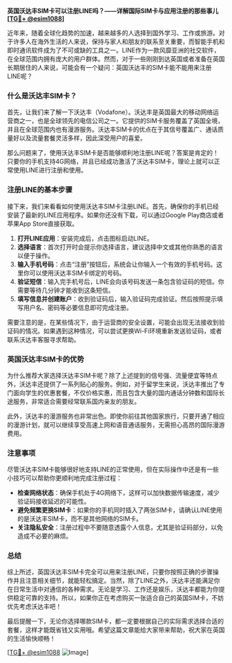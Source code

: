 **英国沃达丰SIM卡可以注册LINE吗？——详解国际SIM卡与应用注册的那些事儿[[TG💪+ @esim1088](https://t.me/s/esim1088)]**

近年来，随着全球化趋势的加速，越来越多的人选择到国外学习、工作或旅游。对于许多人在海外生活的人来说，保持与家人和朋友的联系至关重要，而智能手机和即时通讯软件成为了不可或缺的工具之一。LINE作为一款风靡亚洲的社交软件，在全球范围内拥有庞大的用户群体。然而，对于一些刚刚到达英国或者准备在英国长期居住的人来说，可能会有一个疑问：英国沃达丰的SIM卡能不能用来注册LINE呢？

### 什么是沃达丰SIM卡？

首先，让我们来了解一下沃达丰（Vodafone）。沃达丰是英国最大的移动网络运营商之一，也是全球领先的电信公司之一。它提供的SIM卡服务覆盖了英国全境，并且在全球范围内也有漫游服务。沃达丰SIM卡的优点在于其信号覆盖广、通话质量好以及流量套餐灵活多样，因此深受用户的喜爱。

那么问题来了，使用沃达丰SIM卡是否能够顺利地注册LINE呢？答案是肯定的！只要你的手机支持4G网络，并且已经成功激活了沃达丰SIM卡，理论上就可以正常使用LINE进行注册和使用。

### 注册LINE的基本步骤

接下来，我们来看看如何使用沃达丰SIM卡注册LINE。首先，确保你的手机已经安装了最新的LINE应用程序。如果你还没有下载，可以通过Google Play商店或者苹果App Store直接获取。

1. **打开LINE应用**：安装完成后，点击图标启动LINE。
2. **选择语言**：首次打开时会提示你选择语言，建议选择中文或其他你熟悉的语言以便于操作。
3. **输入手机号码**：点击“注册”按钮后，系统会让你输入一个有效的手机号码。这里你可以使用沃达丰SIM卡绑定的号码。
4. **验证短信**：输入完手机号后，LINE会向该号码发送一条包含验证码的短信。你需要等待几分钟才能收到这条短信。
5. **填写信息并创建账户**：收到验证码后，输入验证码完成验证。然后按照提示填写用户名、密码等必要信息即可完成注册。

需要注意的是，在某些情况下，由于运营商的安全设置，可能会出现无法接收到验证码的情况。如果遇到这种情况，可以尝试更换Wi-Fi环境重新发送验证码，或者联系沃达丰客服寻求帮助。

### 英国沃达丰SIM卡的优势

为什么推荐大家选择沃达丰SIM卡呢？除了上述提到的信号强、流量便宜等特点外，沃达丰还提供了一系列贴心的服务。例如，对于留学生来说，沃达丰推出了专门面向学生的优惠套餐，不仅价格实惠，而且包含大量的国内通话分钟数和国际长途服务，非常适合需要经常联系国内亲友的朋友。

此外，沃达丰的漫游服务也非常出色。即使你前往其他国家旅行，只要开通了相应的漫游计划，就可以继续享受高速上网和语音通话服务，无需担心高昂的国际漫游费用。

### 注意事项

尽管沃达丰SIM卡能够很好地支持LINE的正常使用，但在实际操作中还是有一些小技巧可以帮助你更顺利地完成注册过程：

- **检查网络状态**：确保手机处于4G网络下，这样可以加快数据传输速度，减少验证码接收延迟的可能性。
- **避免频繁更换SIM卡**：如果你的手机同时插入了两张SIM卡，请确认LINE使用的是沃达丰SIM卡，而不是其他网络的SIM卡。
- **关注隐私安全**：注册过程中不要随意透露个人信息，尤其是验证码部分，以免造成不必要的麻烦。

### 总结

综上所述，英国沃达丰SIM卡完全可以用来注册LINE，只要你按照正确的步骤操作并且注意相关细节，就能轻松搞定。当然，除了LINE之外，沃达丰还能满足你在日常生活中对通信的各种需求。无论是学习、工作还是娱乐，沃达丰都能为你提供稳定可靠的支持。所以，如果你正在考虑购买一张适合自己的英国SIM卡，不妨优先考虑沃达丰吧！

最后提醒一下，无论你选择哪款SIM卡，都一定要根据自己的实际需求选择合适的套餐，这样才能既省钱又实用哦。希望这篇文章能给大家带来帮助，祝大家在英国的生活愉快顺畅！

[[TG💪+ @esim1088](https://t.me/s/esim1088) ![Image](https://i.postimg.cc/4NQfJmqS/Snipaste-2025-05-13-00-14-12.png)]